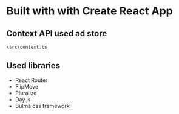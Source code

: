 # Built with with Create React App

## **Context API** used ad store

```\src\context.ts```

## Used libraries

- React Router
- FlipMove
- Pluralize
- Day.js
- Bulma css framework
